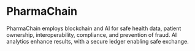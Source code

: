 # PharmaChain
PharmaChain employs blockchain and AI for safe health data, patient ownership, interoperability, compliance, and prevention of fraud. AI analytics enhance results, with a secure ledger enabling safe exchange.
